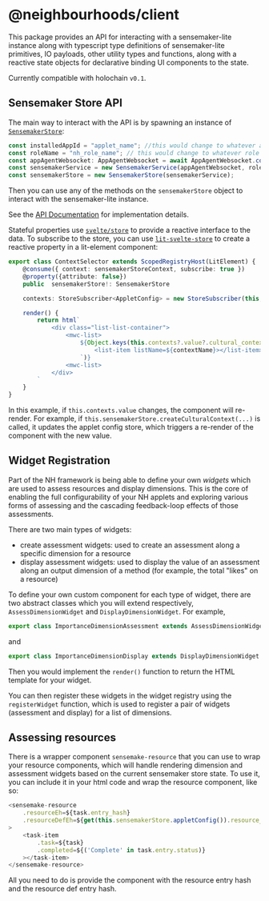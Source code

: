 # @neighbourhoods/client
This package provides an API for interacting with a sensemaker-lite instance along with typescript type definitions of sensemaker-lite primitives, IO payloads, other utility types and functions, along with a reactive state objects for declarative binding UI components to the state.

Currently compatible with holochain `v0.1`.

## Sensemaker Store API
The main way to interact with the API is by spawning an instance of [`SensemakerStore`](./src/sensemakerStore.ts):

```typescript
const installedAppId = "applet_name"; //this would change to whatever app ID your NH happ is given
const roleName = "nh_role_name"; // this would change to whatever role name your NH happ is given
const appAgentWebsocket: AppAgentWebsocket = await AppAgentWebsocket.connect(``, installedAppId);
const sensemakerService = new SensemakerService(appAgentWebsocket, roleName)
const sensemakerStore = new SensemakerStore(sensemakerService);
```

Then you can use any of the methods on the `sensemakerStore` object to interact with the sensemaker-lite instance.

See the [API Documentation](./docs/API.md) for implementation details.


Stateful properties use [`svelte/store`](https://svelte.dev/tutorial/writable-stores) to provide a reactive interface to the data. To subscribe to the store, you can use [`lit-svelte-store`](https://www.npmjs.com/package/lit-svelte-stores) to create a reactive property in a lit-element component:

```typescript
export class ContextSelector extends ScopedRegistryHost(LitElement) {
    @consume({ context: sensemakerStoreContext, subscribe: true })
    @property({attribute: false})
    public  sensemakerStore!: SensemakerStore

    contexts: StoreSubscriber<AppletConfig> = new StoreSubscriber(this, () => this.sensemakerStore.appletConfig());

    render() {
        return html`
            <div class="list-list-container">
                <mwc-list>
                    ${Object.keys(this.contexts?.value?.cultural_contexts).map((contextName) => html`
                        <list-item listName=${contextName}></list-item> 
                    `)}
                <mwc-list>
            </div>
        `
    }
}
```
In this example, if `this.contexts.value` changes, the component will re-render. For example, if `this.sensemakerStore.createCulturalContext(...)` is called, it updates the applet config store, which triggers a re-render of the component with the new value.


## Widget Registration
Part of the NH framework is being able to define your own *widgets* which are used to assess resources and display dimensions. This is the core of enabling the full configurability of your NH applets and exploring various forms of assessing and the cascading feedback-loop effects of those assessments.

There are two main types of widgets:
- create assessment widgets: used to create an assessment along a specific dimension for a resource
- display assessment widgets: used to display the value of an assessment along an output dimension of a method (for example, the total "likes" on a resource)

To define your own custom component for each type of widget, there are two abstract classes which you will extend respectively, `AssessDimensionWidget` and `DisplayDimensionWidget`. For example,
```typescript
export class ImportanceDimensionAssessment extends AssessDimensionWidget {
```
and
```typescript
export class ImportanceDimensionDisplay extends DisplayDimensionWidget {
```

Then you would implement the `render()` function to return the HTML template for your widget.

You can then register these widgets in the widget registry using the `registerWidget` function, which is used to register a pair of widgets (assessment and display) for a list of dimensions.

## Assessing resources
There is a wrapper component `sensemake-resource` that you can use to wrap your resource components, which will handle rendering dimension and assessment widgets based on the current sensemaker store state. To use it, you can include it in your html code and wrap the resource component, like so:
```typescript
<sensemake-resource 
    .resourceEh=${task.entry_hash} 
    .resourceDefEh=${get(this.sensemakerStore.appletConfig()).resource_defs["task_item"]}
>
    <task-item 
        .task=${task} 
        .completed=${('Complete' in task.entry.status)} 
    ></task-item>
</sensemake-resource> 
```

All you need to do is provide the component with the resource entry hash and the resource def entry hash.
